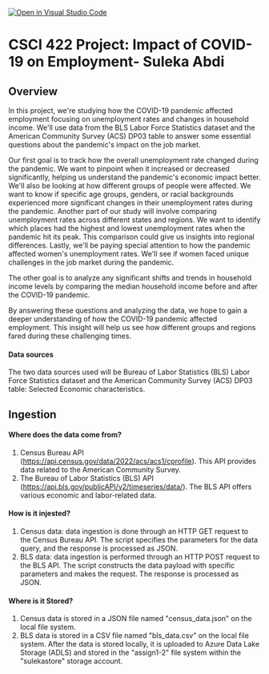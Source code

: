 [![Open in Visual Studio Code](https://classroom.github.com/assets/open-in-vscode-718a45dd9cf7e7f842a935f5ebbe5719a5e09af4491e668f4dbf3b35d5cca122.svg)](https://classroom.github.com/online_ide?assignment_repo_id=12502411&assignment_repo_type=AssignmentRepo)
# CSCI 422 Project: Impact of COVID-19 on Employment- Suleka Abdi


## Overview
In this project, we're studying how the COVID-19 pandemic affected employment focusing on unemployment rates and changes in household income. We'll use data from the BLS Labor Force Statistics dataset and the American Community Survey (ACS) DP03 table to answer some essential questions about the pandemic's impact on the job market. 

Our first goal is to track how the overall unemployment rate changed during the pandemic. We want to pinpoint when it increased or decreased significantly, helping us understand the pandemic's economic impact better. We'll also be looking at how different groups of people were affected. We want to know if specific age groups, genders, or racial backgrounds experienced more significant changes in their unemployment rates during the pandemic. Another part of our study will involve comparing unemployment rates across different states and regions. We want to identify which places had the highest and lowest unemployment rates when the pandemic hit its peak. This comparison could give us insights into regional differences. Lastly, we'll be paying special attention to how the pandemic affected women's unemployment rates. We'll see if women faced unique challenges in the job market during the pandemic.

The other goal is to analyze any significant shifts and trends in household income levels by comparing the median household income before and after the COVID-19 pandemic.

By answering these questions and analyzing the data, we hope to gain a deeper understanding of how the COVID-19 pandemic affected employment. This insight will help us see how different groups and regions fared during these challenging times.

#### Data sources
The two data sources used will be Bureau of Labor Statistics (BLS) Labor Force Statistics dataset and the American Community Survey (ACS) DP03 table: Selected Economic characteristics.

## Ingestion


#### Where does the data come from?
  1. Census Bureau API (https://api.census.gov/data/2022/acs/acs1/cprofile). This API provides data related to the American Community Survey.
  2. The Bureau of Labor Statistics (BLS) API (https://api.bls.gov/publicAPI/v2/timeseries/data/). The BLS API offers various economic and labor-related data.
     
#### How is it injested?
  1. Census data: data ingestion is done through an HTTP GET request to the Census Bureau API. The script specifies the parameters for the data query, and the response is processed as JSON.
  2. BLS data: data ingestion is performed through an HTTP POST request to the BLS API. The script constructs the data payload with specific parameters and makes the request. The response is processed as JSON.

#### Where is it Stored?
  1.  Census data is stored in a JSON file named "census_data.json" on the local file system.
  2.  BLS data is stored in a CSV file named "bls_data.csv" on the local file system.
     After the data is stored locally, it is uploaded to Azure Data Lake Storage (ADLS) and stored in the "assign1-2" file system within the "sulekastore"  storage account. 
